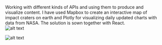 Working with different kinds of APIs and using them to produce and visualize content. I have used Mapbox to create an interactive map of impact craters on earth and Plotly for visualizing daily updated charts with data from NASA. The solution is sown together with React.
<br />
![alt text](https://www.emilschultz.com/a7cc14937e8f0bb23b0f.jpg)

![alt text](https://www.emilschultz.com/66cb33b5c5d77c4a6fda.jpg)
